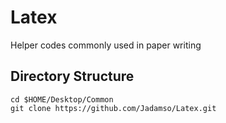 # Latex
Helper codes commonly used in paper writing

## Directory Structure

	cd $HOME/Desktop/Common
	git clone https://github.com/Jadamso/Latex.git







